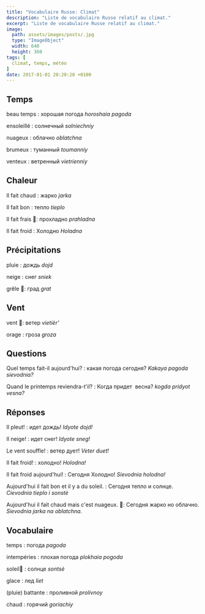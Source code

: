 ```yaml
---
title: "Vocabulaire Russe: Climat"
description: "Liste de vocabulaire Russe relatif au climat."
excerpt: "Liste de vocabulaire Russe relatif au climat."
image:
  path: assets/images/posts/.jpg
  type: "ImageObject"
  width: 640
  height: 360
tags: [
  climat, temps, météo
]
date: 2017-01-01 20:20:20 +0100
---
```


## Temps

beau temps
: хорошая погода
*horoshaia pagoda*

ensoleillé
: солнечный
*solniechniy*

nuageux
: облачно
*oblatchna*

brumeux
: туманный
*toumanniy*

venteux
: ветренный
*vietrienniy*


## Chaleur

Il fait chaud
: жарко
*jarka*

Il fait bon
: тепло
*tieplo*

Il fait frais
: прохладно
*prahladna*

Il fait froid
: Холодно
*Holadna*


## Précipitations

pluie
: дождь
*dojd*

neige
: снег
*sniek*

grêle
: град
*grat*


## Vent

vent
: ветер
*vietièr'*

orage
: гроза
*groza*


## Questions

Quel temps fait-il aujourd'hui?
: какая погода сегодня?
*Kakaya pagoda sievodnia?*

Quand le printemps reviendra-t'il?
: Когда придет  весна?
*kogda pridyot vesna?*


## Réponses

Il pleut!
: идет дождь!
*Idyote dojd!*

Il neige!
: идет снег!
*Idyote sneg!*

Le vent souffle!
: ветер дует!
*Veter duet!*

Il fait froid!
: холодно!
*Holodna!*

Il fait froid aujourd'hui!
: Сегодня Холодно!
*Sievodnia holodna!*

Aujourd'hui il fait bon et il y a du soleil.
: Сегодня тепло и солнце.
*Cievodnia tieplo i sonstè*

Aujourd'hui il fait chaud mais c'est nuageux.
: Сегодня жарко но облачно.
*Sievodnia jarka na oblatchna.*


## Vocabulaire

temps
: погода
*pagoda*

intempéries
: плохая погода
*plokhaia pogoda*

soleil
: солнце
*sontsè*

glace
: лед
*liet*

(pluie) battante
: проливной
*prolivnoy*

chaud
: горячий
*goriachiy*
